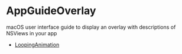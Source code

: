 # AppGuideOverlay

macOS user interface guide to display an overlay with descriptions of NSViews in your app

- [LoopingAnimation](https://github.com/CleanCocoa/LoopingAnimation)
